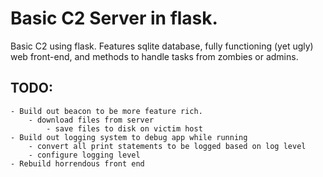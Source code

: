 # Basic C2 Server in flask. 

Basic C2 using flask. Features sqlite database, fully functioning (yet ugly) web front-end, and methods to handle tasks from zombies or admins.

## TODO:
    - Build out beacon to be more feature rich. 
        - download files from server
            - save files to disk on victim host
    - Build out logging system to debug app while running
        - convert all print statements to be logged based on log level
        - configure logging level
    - Rebuild horrendous front end
